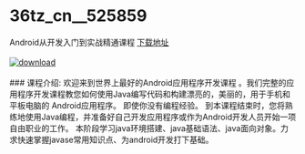 # 36tz_cn__525859
Android从开发入门到实战精通课程
[下载地址](http://www.36tz.cn/article/525859 "下载地址")
<br/></br>[![download](http://36tz.cn/muke_img/2019_07_1-78-300x69.png "下载地址")](http://www.36tz.cn/article/525859 "下载地址")
<br/></br>### 课程介绍:
欢迎来到世界上最好的Android应用程序开发课程 。我们完整的应用程序开发课程教您如何使用Java编写代码和构建漂亮的，美丽的，用于手机和平板电脑的 Android应用程序。
即使你没有编程经验。
到本课程结束时，您将熟练地使用Java编程，并准备好自己开发应用程序或作为Android开发人员开始一项自由职业的工作。
本阶段学习java环境搭建、java基础语法、java面向对象。力求快速掌握javase常用知识点、为android开发打下基础。


